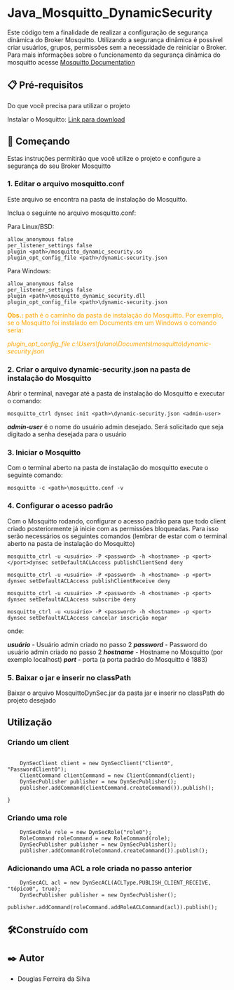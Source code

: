 # Java_Mosquitto_DynamicSecurity
Este código tem a finalidade de realizar a configuração de segurança dinâmica do Broker Mosquitto. Utilizando a segurança dinâmica é possível criar usuários, grupos, permissões sem a necessidade de reiniciar o Broker.
Para mais informações sobre o funcionamento da segurança dinâmica do mosquitto acesse [Mosquitto Documentation](https://mosquitto.org/documentation/dynamic-security/)

## 📋 Pré-requisitos
Do que você precisa para utilizar o projeto

Instalar o Mosquitto: 
[Link para download](https://mosquitto.org/download/) 

## 🚀 Começando    
Estas instruções permitirão que você utilize o projeto e configure a segurança do seu Broker Mosquitto

### 1. Editar o arquivo mosquitto.conf
Este arquivo se encontra na pasta de instalação do Mosquitto.

Inclua o seguinte no arquivo mosquitto.conf:

Para Linux/BSD:
```
allow_anonymous false
per_listener_settings false
plugin <path>/mosquitto_dynamic_security.so
plugin_opt_config_file <path>/dynamic-security.json
``` 
Para Windows:
```
allow_anonymous false
per_listener_settings false
plugin <path>\mosquitto_dynamic_security.dll
plugin_opt_config_file <path>\dynamic-security.json
```

<span style="color:orange">**Obs.:** path é o caminho da pasta de instalação do Mosquitto. Por exemplo, se o Mosquitto foi instalado em Documents em um Windows o comando seria:</span>

<span style="color:orange">_plugin_opt_config_file c:\Users\fulano\Documents\mosquitto\dynamic-security.json_ </span>

### 2. Criar o arquivo dynamic-security.json na pasta de instalação do Mosquitto
Abrir o terminal, navegar até a pasta de instalação do Mosquitto e executar o comando:
```
mosquitto_ctrl dynsec init <path>\dynamic-security.json <admin-user>
```
**_admin-user_** é o nome do usuário admin desejado. Será solicitado que seja digitado a senha desejada para o usuário

### 3. Iniciar o Mosquitto
Com o terminal aberto na pasta de instalação do mosquitto execute o seguinte comando:

```
mosquitto -c <path>\mosquitto.conf -v
```

### 4. Configurar o acesso padrão
Com o Mosquitto rodando, configurar o acesso padrão para que todo client criado posteriormente já inicie com as permissões bloqueadas. Para isso serão necessários os seguintes comandos (lembrar de estar com o terminal aberto na pasta de instalação do Mosquitto)

```
mosquitto_ctrl -u <usuário> -P <password> -h <hostname> -p <port> </port>dynsec setDefaultACLAccess publishClientSend deny
```
```
mosquitto_ctrl -u <usuário> -P <password> -h <hostname> -p <port>  dynsec setDefaultACLAccess publishClientReceive deny 
```
```
mosquitto_ctrl -u <usuário> -P <password> -h <hostname> -p <port>  dynsec setDefaultACLAccess subscribe deny 
```
```
mosquitto_ctrl -u <usuário> -P <password> -h <hostname> -p <port>  dynsec setDefaultACLAccess cancelar inscrição negar
```

onde:

**_usuário_** - Usuário admin criado no passo 2
**_password_** - Password do usuário admin criado no passo 2
**_hostname_** - Hostname no Mosquitto (por exemplo localhost)
**_port_** - porta (a porta padrão do Mosquitto é 1883)


### 5. Baixar o jar e inserir no classPath

Baixar o arquivo MosquittoDynSec.jar da pasta jar e inserir no classPath do projeto desejado

## Utilização

### Criando um client

```

	DynSecClient client = new DynSecClient("Client0", "PasswordClient0");
	ClientCommand clientCommand = new ClientCommand(client);
	DynSecPublisher publisher = new DynSecPublisher();
	publisher.addCommand(clientCommand.createCommand()).publish();

}
```

### Criando uma role

```
    DynSecRole role = new DynSecRole("role0");
	RoleCommand roleCommand = new RoleCommand(role);
	DynSecPublisher publisher = new DynSecPublisher();
	publisher.addCommand(roleCommand.createCommand()).publish();
```

### Adicionando uma ACL a role criada no passo anterior

```
    DynSecACL acl = new DynSecACL(ACLType.PUBLISH_CLIENT_RECEIVE, "tópico0", true);
	DynSecPublisher publisher = new DynSecPublisher();
	publisher.addCommand(roleCommand.addRoleACLCommand(acl)).publish();
```

## 🛠️Construído com

## ✒️ Autor
* Douglas Ferreira da Silva





